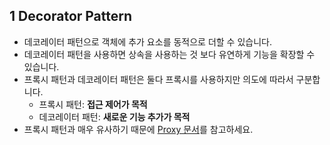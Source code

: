 ## 1 Decorator Pattern

- 데코레이터 패턴으로 객체에 추가 요소를 동적으로 더할 수 있습니다.
- 데코레이터 패턴을 사용하면 상속을 사용하는 것 보다 유연하게 기능을 확장할 수 있습니다.
- 프록시 패턴과 데코레이터 패턴은 둘다 프록시를 사용하지만 의도에 따라서 구분합니다.
	- 프록시 패턴: **접근 제어가 목적**
	- 데코레이터 패턴: **새로운 기능 추가가 목적**
- 프록시 패턴과 매우 유사하기 때문에 [Proxy 문서](../Proxy/Proxy.md)를 참고하세요.


